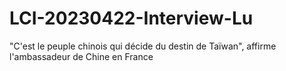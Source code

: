 # LCI-20230422-Interview-Lu
"C'est le peuple chinois qui décide du destin de Taïwan", affirme l'ambassadeur de Chine en France
